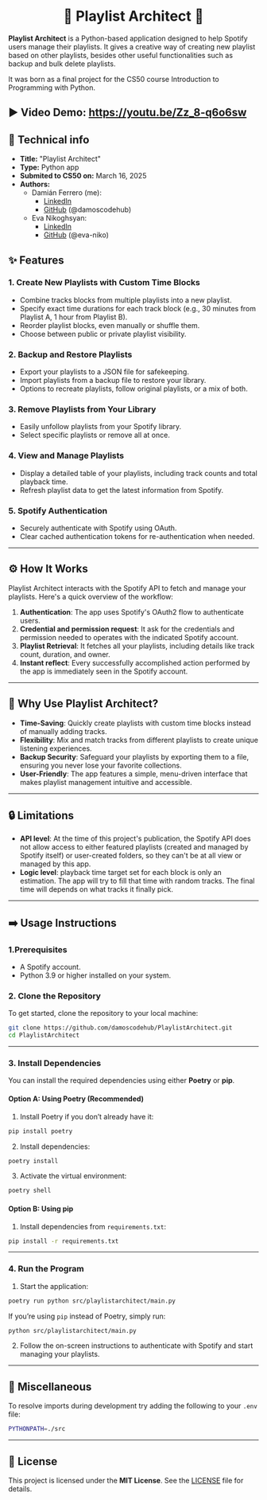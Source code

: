 <div align="center">

# 🎵 Playlist Architect 📐

</div>

**Playlist Architect** is a Python-based application designed to help Spotify users manage their playlists. It gives a creative way of creating new playlist based on other playlists, besides other useful functionalities such as backup and bulk delete playlists.

It was born as a final project for the CS50 course Introduction to Programming with Python.

## ▶️ Video Demo: https://youtu.be/Zz_8-q6o6sw

## 📑 Technical info
* **Title:** "Playlist Architect"
* **Type:** Python app
* **Submited to CS50 on:** March 16, 2025
* **Authors:**
    * Damián Ferrero (me):
        * [LinkedIn](https://linkedin.com/in/damianferrero)
        * [GitHub](https://github.com/damoscodehub) (@damoscodehub)
    * Eva Nikoghsyan:
        * [LinkedIn](https://linkedin.com/in/eva-nikoghosyan)
        * [GitHub](https://github.com/eva-niko) (@eva-niko)

## ✨ Features

### 1. **Create New Playlists with Custom Time Blocks**
   - Combine tracks blocks from multiple playlists into a new playlist.
   - Specify exact time durations for each track block (e.g., 30 minutes from Playlist A, 1 hour from Playlist B).
   - Reorder playlist blocks, even manually or shuffle them.
   - Choose between public or private playlist visibility.

### 2. **Backup and Restore Playlists**
   - Export your playlists to a JSON file for safekeeping.
   - Import playlists from a backup file to restore your library.
   - Options to recreate playlists, follow original playlists, or a mix of both.

### 3. **Remove Playlists from Your Library**
   - Easily unfollow playlists from your Spotify library.
   - Select specific playlists or remove all at once.

### 4. **View and Manage Playlists**
   - Display a detailed table of your playlists, including track counts and total playback time.
   - Refresh playlist data to get the latest information from Spotify.

### 5. **Spotify Authentication**
   - Securely authenticate with Spotify using OAuth.
   - Clear cached authentication tokens for re-authentication when needed.

---

## ⚙️ How It Works

Playlist Architect interacts with the Spotify API to fetch and manage your playlists. Here's a quick overview of the workflow:

1. **Authentication**: The app uses Spotify's OAuth2 flow to authenticate users.
2. **Credential and permission request**: It ask for the credentials and permission needed to operates with the indicated Spotify account. 
3. **Playlist Retrieval**: It fetches all your playlists, including details like track count, duration, and owner.
4. **Instant reflect**: Every successfully accomplished action performed by the app is immediately seen in the Spotify account.
---

## 🤔 Why Use Playlist Architect?

- **Time-Saving**: Quickly create playlists with custom time blocks instead of manually adding tracks.
- **Flexibility**: Mix and match tracks from different playlists to create unique listening experiences.
- **Backup Security**: Safeguard your playlists by exporting them to a file, ensuring you never lose your favorite collections.
- **User-Friendly**: The app features a simple, menu-driven interface that makes playlist management intuitive and accessible.

---
## 🔒 Limitations

- **API level**: At the time of this project's publication, the Spotify API does not allow access to either featured playlists (created and managed by Spotify itself) or user-created folders, so they can't be at all view or managed by this app.
- **Logic level**: playback time target set for each block is only an estimation. The app will try to fill that time with random tracks. The final time will depends on what tracks it finally pick.

---

## ➡️ Usage Instructions

### **1.Prerequisites**

- A Spotify account.
- Python 3.9 or higher installed on your system.
### **2. Clone the Repository**

To get started, clone the repository to your local machine:
```bash
git clone https://github.com/damoscodehub/PlaylistArchitect.git
cd PlaylistArchitect
```
---
### **3. Install Dependencies**

You can install the required dependencies using either **Poetry** or **pip**.
#### **Option A: Using Poetry (Recommended)**

1. Install Poetry if you don’t already have it:
```bash
pip install poetry
```    

2. Install dependencies:
```bash
poetry install
```

3. Activate the virtual environment:
```bash
poetry shell
```
#### **Option B: Using pip**

1. Install dependencies from `requirements.txt`:
```bash
pip install -r requirements.txt
```
---
### **4. Run the Program**

1. Start the application:
```bash
poetry run python src/playlistarchitect/main.py
```
 
If you’re using `pip` instead of Poetry, simply run:
```bash
python src/playlistarchitect/main.py
```
2. Follow the on-screen instructions to authenticate with Spotify and start managing your playlists.

---
## 🥗 Miscellaneous

To resolve imports during development try adding the following to your `.env` file:
```bash
PYTHONPATH=./src
```
---
## 📜 License

This project is licensed under the **MIT License**. See the [LICENSE](https://LICENSE) file for details.